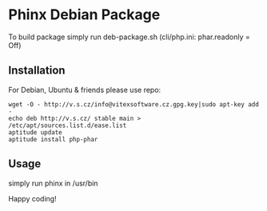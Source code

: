 Phinx Debian Package
====================

To build package simply run deb-package.sh
(cli/php.ini:  phar.readonly = Off)


Installation
------------

For Debian, Ubuntu & friends please use repo:

    wget -O - http://v.s.cz/info@vitexsoftware.cz.gpg.key|sudo apt-key add -
    echo deb http://v.s.cz/ stable main > /etc/apt/sources.list.d/ease.list
    aptitude update
    aptitude install php-phar


Usage
-----

simply run phinx in /usr/bin


Happy coding!
